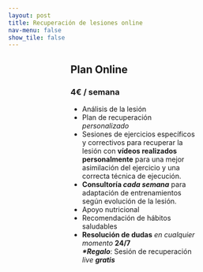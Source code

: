 ```yaml
---
layout: post
title: Recuperación de lesiones online
nav-menu: false
show_tile: false
---
```


<div class="12u align-center" style="padding-bottom: 1rem; width: 50%; margin: auto">
    <h2>Plan Online</h2>
    <h3>4€ / semana</h3>
    <ul style="text-align: left">
        <li>Análisis de la lesión</li>
        <li>Plan de recuperación <i>personalizado</i> </li>
        <li>Sesiones de ejercicios específicos y correctivos para recuperar la lesión con <b>vídeos
        realizados personalmente</b> para una mejor asimilación del ejercicio y una correcta técnica de ejecución.</li>
        <li><b>Consultoría <i>cada semana</i></b> para adaptación de entrenamientos según evolución de la lesión.</li>
        <li>Apoyo nutricional</li>
        <li>Recomendación de hábitos saludables</li>
        <li><b>Resolución de dudas</b> <i>en cualquier momento</i> <b>24/7</b></li>
        <li style="list-style-type: none"><b><i>*Regalo</i></b>: Sesión de recuperación <i>live</i> <b><i>gratis</i></b></li>
    </ul>
</div>